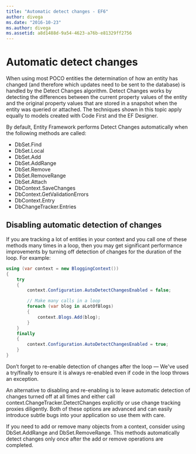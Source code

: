 ```yaml
---
title: "Automatic detect changes - EF6"
author: divega
ms.date: "2016-10-23"
ms.author: divega
ms.assetid: a8d1488d-9a54-4623-a76b-e81329ff2756
---
```

# Automatic detect changes
When using most POCO entities the determination of how an entity has changed (and therefore which updates need to be sent to the database) is handled by the Detect Changes algorithm. Detect Changes works by detecting the differences between the current property values of the entity and the original property values that are stored in a snapshot when the entity was queried or attached. The techniques shown in this topic apply equally to models created with Code First and the EF Designer.  

By default, Entity Framework performs Detect Changes automatically when the following methods are called:  

- DbSet.Find  
- DbSet.Local  
- DbSet.Add  
- DbSet.AddRange
- DbSet.Remove  
- DbSet.RemoveRange
- DbSet.Attach  
- DbContext.SaveChanges  
- DbContext.GetValidationErrors  
- DbContext.Entry  
- DbChangeTracker.Entries  

## Disabling automatic detection of changes  

If you are tracking a lot of entities in your context and you call one of these methods many times in a loop, then you may get significant performance improvements by turning off detection of changes for the duration of the loop. For example:  

``` csharp
using (var context = new BloggingContext())
{
    try
    {
        context.Configuration.AutoDetectChangesEnabled = false;

        // Make many calls in a loop
        foreach (var blog in aLotOfBlogs)
        {
            context.Blogs.Add(blog);
        }
    }
    finally
    {
        context.Configuration.AutoDetectChangesEnabled = true;
    }
}
```  

Don’t forget to re-enable detection of changes after the loop — We've used a try/finally to ensure it is always re-enabled even if code in the loop throws an exception.  

An alternative to disabling and re-enabling is to leave automatic detection of changes turned off at all times and either call context.ChangeTracker.DetectChanges explicitly or use change tracking proxies diligently. Both of these options are advanced and can easily introduce subtle bugs into your application so use them with care.  

If you need to add or remove many objects from a context, consider using DbSet.AddRange and DbSet.RemoveRange. This methods automatically detect changes only once after the add or remove operations are completed. 
